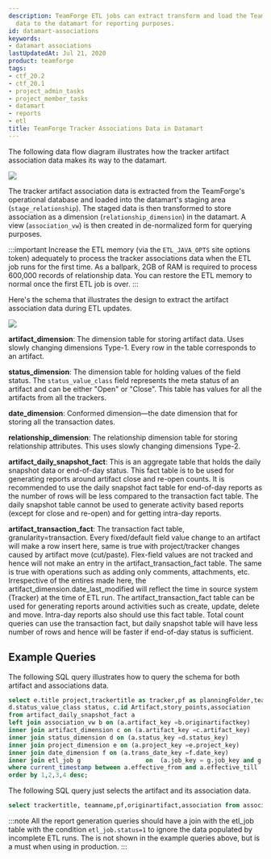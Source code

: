 ```yaml
---
description: TeamForge ETL jobs can extract transform and load the TeamForge tracker association
  data to the datamart for reporting purposes.
id: datamart-associations
keywords:
- datamart associations
lastUpdatedAt: Jul 21, 2020
product: teamforge
tags:
- ctf_20.2
- ctf_20.1
- project_admin_tasks
- project_member_tasks
- datamart
- reports
- etl
title: TeamForge Tracker Associations Data in Datamart
---
```


<!-- [artf396880] Add wiki documentation on associations capability in Datamart -->

The following data flow diagram illustrates how the tracker artifact association data makes its way to the datamart.

![](/docs/assets/images/DataFlowDiagramAssociation.png)

The tracker artifact association data is extracted from the TeamForge's operational database and loaded into the datamart's staging area (`stage_relationship`). The staged data is then transformed to store association as a dimension (`relationship_dimension`) in the datamart. A view (`association_vw`) is then created in de-normalized form for querying purposes.

<!-- Artifact artf414000 : Document-Association in Datamart -->
:::important
Increase the ETL memory (via the `ETL_JAVA_OPTS` site options token) adequately to process the tracker associations data when the ETL job runs for the first time. As a ballpark, 2GB of RAM is required to process 600,000 records of relationship data. You can restore the ETL memory to normal once the first ETL job is over.
:::

Here's the schema that illustrates the design to extract the artifact association data during ETL updates. 

![](/docs/assets/images/DataMart-AssociationERModel.png)

**artifact_dimension**: The dimension table for storing artifact data. Uses slowly changing dimensions Type-1. Every row in the table corresponds to an artifact.

**status_dimension**: The dimension table for holding values of the field status. The `status_value_class` field represents the meta status of an artifact and can be either "Open" or "Close". This table has values for all the artifacts from all the trackers.

**date_dimension**: Conformed dimension—the date dimension that for storing all the transaction dates.

**relationship_dimension**: The relationship dimension table for storing relationship attributes. This uses slowly changing dimensions Type-2.

**artifact_daily_snapshot_fact**: This is an aggregate table that holds the daily snapshot data or end-of-day status. This fact table is to be used for generating reports around artifact close and re-open counts. It is recommended to use the daily snapshot fact table for end-of-day reports as the number of rows will be less compared to the transaction fact table. The daily snapshot table cannot be used to generate activity based reports (except for close and re-open) and for getting intra-day reports.

**artifact_transaction_fact**: The transaction fact table, granularity=transaction. Every fixed/default field value change to an artifact will make a row insert here, same is true with project/tracker changes caused by artifact move (cut/paste). Flex-field values are not tracked and hence will not make an entry in the artifact_transaction_fact table. The same is true with operations such as adding only comments, attachments, etc. Irrespective of the entires made here, the artifact_dimension.date_last_modified will reflect the time in source system (Tracker) at the time of ETL run. The artifact_transaction_fact table can be used for generating reports around activities such as create, update, delete and move. Intra-day reports also should use this fact table. Total count queries can use the transaction fact, but daily snapshot table will have less number of rows and hence will be faster if end-of-day status is sufficient.

## Example Queries

The following SQL query illustrates how to query the schema for both artifact and associations data. 

```sql
select e.title project,trackertitle as tracker,pf as planningFolder,teamname,c.ID ArtifactId ,date_of_trans as ArtifactTxnDate,
d.status_value_class status, c.id Artifact,story_points,association
from artifact_daily_snapshot_fact a
left join association_vw b on (a.artifact_key =b.originartifactkey)
inner join artifact_dimension c on (a.artifact_key =c.artifact_key)
inner join status_dimension d on (a.status_key =d.status_key)
inner join project_dimension e on (a.project_key =e.project_key)
inner join date_dimension f on (a.trans_date_key =f.date_key)
inner join etl_job g                  on  (a.job_key = g.job_key and g.status = 1)
where current_timestamp between a.effective_from and a.effective_till
order by 1,2,3,4 desc;
````

The following SQL query just selects the artifact and its association data. 
```sql
select trackertitle, teamname,pf,originartifact,association from association_vw
````

:::note
All the report generation queries should have a join with the etl_job table with the condition `etl_job.status=1` to ignore the data populated by incomplete ETL runs. The is not shown in the example queries above, but is a must when using in production.
:::

